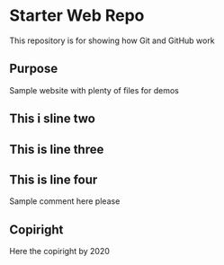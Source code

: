 # Starter Web Repo

This repository is for showing how Git and GitHub work

## Purpose

Sample website with plenty of files for demos

## This i sline two

## This is line three

## This is line four

Sample comment here please

## Copiright

Here the copiright by 2020
